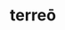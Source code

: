 ---
title: terreō
meaning: to frighten
ch: 4
pos: verb
secondppstem: terr
infend: ēre
infhyph: -ēre
conjugation: second
---